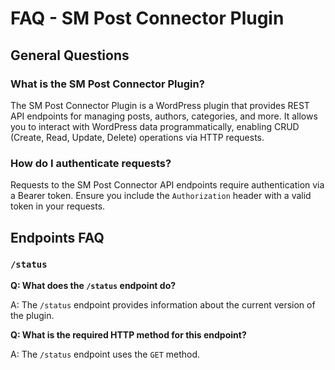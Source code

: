 # FAQ - SM Post Connector Plugin

## General Questions

### What is the SM Post Connector Plugin?

The SM Post Connector Plugin is a WordPress plugin that provides REST API endpoints for managing posts, authors, categories, and more. It allows you to interact with WordPress data programmatically, enabling CRUD (Create, Read, Update, Delete) operations via HTTP requests.

### How do I authenticate requests?

Requests to the SM Post Connector API endpoints require authentication via a Bearer token. Ensure you include the `Authorization` header with a valid token in your requests.

## Endpoints FAQ

### `/status`

**Q: What does the `/status` endpoint do?**

A: The `/status` endpoint provides information about the current version of the plugin.

**Q: What is the required HTTP method for this endpoint?**

A: The `/status` endpoint uses the `GET` method.